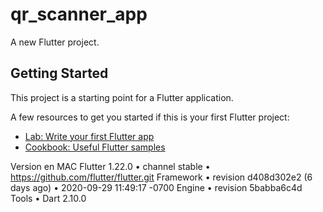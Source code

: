 # qr_scanner_app

A new Flutter project.

## Getting Started

This project is a starting point for a Flutter application.

A few resources to get you started if this is your first Flutter project:

- [Lab: Write your first Flutter app](https://flutter.dev/docs/get-started/codelab)
- [Cookbook: Useful Flutter samples](https://flutter.dev/docs/cookbook)

Version en MAC
Flutter 1.22.0 • channel stable • https://github.com/flutter/flutter.git
Framework • revision d408d302e2 (6 days ago) • 2020-09-29 11:49:17 -0700
Engine • revision 5babba6c4d
Tools • Dart 2.10.0
